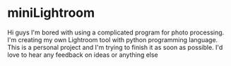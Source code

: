 # miniLightroom

Hi guys
I'm bored with using a complicated program for photo processing.
I'm creating my own Lightroom tool with python programming language.
This is a personal project and I'm trying to finish it as soon as possible.
I'd love to hear any feedback on ideas or anything else
